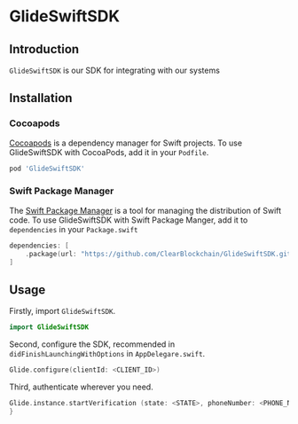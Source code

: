 # GlideSwiftSDK

## Introduction

`GlideSwiftSDK` is our SDK for integrating with our systems

## Installation

### Cocoapods

[Cocoapods](https://cocoapods.org/#install) is a dependency manager for Swift projects. To use GlideSwiftSDK with CocoaPods, add it in your `Podfile`.

```ruby
pod 'GlideSwiftSDK'
```

### Swift Package Manager

The [Swift Package Manager](https://swift.org/package-manager/) is a tool for managing the distribution of Swift code. To use GlideSwiftSDK with Swift Package Manger, add it to `dependencies` in your `Package.swift`

```swift
dependencies: [
    .package(url: "https://github.com/ClearBlockchain/GlideSwiftSDK.git")
]
```

## Usage

Firstly, import `GlideSwiftSDK`.

```swift
import GlideSwiftSDK
```

Second, configure the SDK, recommended in `didFinishLaunchingWithOptions` in `AppDelegare.swift`.

```swift
Glide.configure(clientId: <CLIENT_ID>)
```

Third, authenticate wherever you need.

```swift
Glide.instance.startVerification (state: <STATE>, phoneNumber: <PHONE_NUMBER>) { code, state in
}
```
